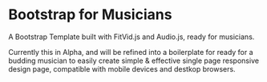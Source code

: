 # Bootstrap for Musicians
A Bootstrap Template built with FitVid.js and Audio.js, ready for musicians.

Currently this in Alpha, and will be refined into a boilerplate for ready for a budding musician to easily create simple & effective single page responsive design page, compatible with mobile devices and destkop browsers.


